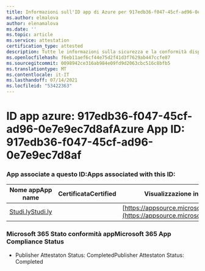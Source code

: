 ```yaml
---
title: Informazioni sull'ID app di Azure per 917edb36-f047-45cf-ad96-0e7e9ec7d8af
ms.author: elmalova
author: elenamalova
ms.date: ''
ms.topic: article
ms.service: attestation
certification_type: attested
description: Tutte le informazioni sulla sicurezza e la conformità disponibili per 917edb36-f047-45cf-ad96-0e7e9ec7d8af.
ms.openlocfilehash: f6eb11aef6cf44e75d2f41d3f7629ab447ccfe87
ms.sourcegitcommit: 0098942ce316ab984e09fd9d2063cbc516c8bfb5
ms.translationtype: MT
ms.contentlocale: it-IT
ms.lasthandoff: 07/14/2021
ms.locfileid: "53422363"
---
```

# <a name="azure-app-id-917edb36-f047-45cf-ad96-0e7e9ec7d8af"></a><span data-ttu-id="f6758-103">ID app azure: 917edb36-f047-45cf-ad96-0e7e9ec7d8af</span><span class="sxs-lookup"><span data-stu-id="f6758-103">Azure App ID: 917edb36-f047-45cf-ad96-0e7e9ec7d8af</span></span>


### <a name="apps-associated-with-this-id"></a><span data-ttu-id="f6758-104">App associate a questo ID:</span><span class="sxs-lookup"><span data-stu-id="f6758-104">Apps associated with this ID:</span></span>
| <span data-ttu-id="f6758-105">**Nome app**</span><span class="sxs-lookup"><span data-stu-id="f6758-105">**App name**</span></span> | <span data-ttu-id="f6758-106">**Certificata**</span><span class="sxs-lookup"><span data-stu-id="f6758-106">**Certified**</span></span> | <span data-ttu-id="f6758-107">**Visualizzazione in AppSource**</span><span class="sxs-lookup"><span data-stu-id="f6758-107">**View in AppSource**</span></span> |
|-|-|-|
| [<span data-ttu-id="f6758-108">Studi.ly</span><span class="sxs-lookup"><span data-stu-id="f6758-108">Studi.ly</span></span>](https://docs.microsoft.com/en-us/microsoft-365-app-certification/forward/WA200001668) |  | [https://appsource.microsoft.com/product/office/WA200001668](https://appsource.microsoft.com/product/office/WA200001668) |

### <a name="microsoft-365-app-compliance-status"></a><span data-ttu-id="f6758-109">Microsoft 365 Stato conformità app</span><span class="sxs-lookup"><span data-stu-id="f6758-109">Microsoft 365 App Compliance Status</span></span>
- <span data-ttu-id="f6758-110">Publisher Attestaton Status: Completed</span><span class="sxs-lookup"><span data-stu-id="f6758-110">Publisher Attestaton Status: Completed</span></span>
